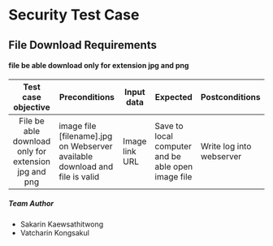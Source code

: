 # Security Test Case

## File Download Requirements

#### file be able download only for extension jpg and png


|                  Test case objective                 | Preconditions                                                                | Input data     | Expected                                           | Postconditions           |
|:----------------------------------------------------:|------------------------------------------------------------------------------|----------------|----------------------------------------------------|--------------------------|
| File be able download only for extension jpg and png | image file [filename].jpg on Webserver available download and file is valid  | Image link URL | Save to local computer and be able open image file | Write log into webserver |

##### Team Author
* Sakarin Kaewsathitwong
* Vatcharin Kongsakul